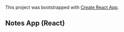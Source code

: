 This project was bootstrapped with [Create React App](https://github.com/facebook/create-react-app).

## Notes App (React)
